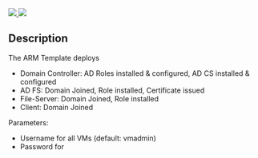 <a href="https://portal.azure.com/#create/Microsoft.Template/uri/https%3A%2F%2Fraw.githubusercontent.com%2FGetVirtual%2FAzure-ARM%2Fmaster%2FDemo-OnPremAD%2Fazuredeploy.json" target="_blank">
    <img src="http://azuredeploy.net/deploybutton.png"/>
</a>
<a href="http://armviz.io/#/?load=https://raw.githubusercontent.com/GetVirtual/Azure-ARM/master/Demo-OnPremAD/azuredeploy.json" target="_blank">
    <img src="http://armviz.io/visualizebutton.png"/>
</a>


## Description ##

The ARM Template deploys
* Domain Controller: AD Roles installed & configured, AD CS installed & configured
* AD FS: Domain Joined, Role installed, Certificate issued
* File-Server: Domain Joined, Role installed
* Client: Domain Joined

Parameters:
* Username for all VMs (default: vmadmin)
* Password for 



